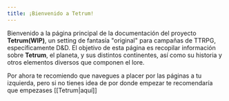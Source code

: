```yaml
---
title: ¡Bienvenido a Tetrum!
---
```

Bienvenido a la página principal de la documentación del proyecto **Tetrum(WIP)**, un setting de fantasía "original" para campañas de TTRPG, específicamente D&D. El objetivo de esta página es recopilar información sobre **Tetrum**, el planeta, y sus distintos continentes, así como su historia y otros elementos diversos que componen el lore.

Por ahora te recomiendo que navegues a placer por las páginas a tu izquierda, pero si no tienes idea de por donde empezar te recomendaría que empezases [[Tetrum|aquí]] 